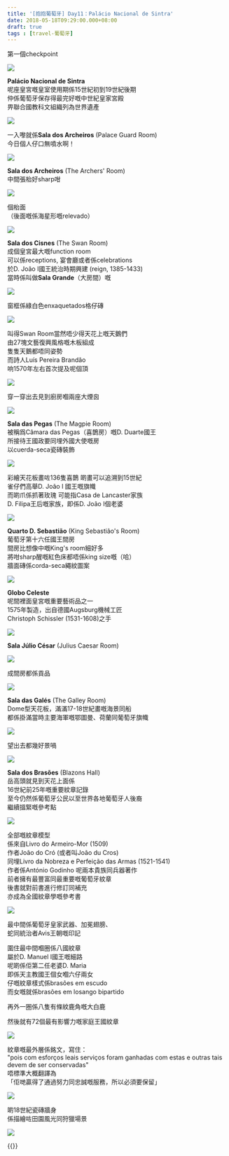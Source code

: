 ```yaml
---
title: '[抱抱葡萄牙] Day11：Palácio Nacional de Sintra'
date: 2018-05-18T09:29:00.000+08:00
draft: true
tags : [travel-葡萄牙]
---
```


第一個checkpoint  

![](/images/portugal11b.jpg)

**Palácio Nacional de Sintra**  
呢座皇宮嘅皇室使用期係15世紀初到19世紀後期  
仲係葡萄牙保存得最完好嘅中世紀皇家宮殿  
畀聯合國教科文組織列為世界遺產  

![](/images/portugal11b1.jpg)

一入嚟就係**Sala dos Archeiros** (Palace Guard Room)  
今日個人仔口無噴水啊！  

![](/images/portugal11b2.jpg)

**Sala dos Archeiros** (The Archers' Room)  
中間張枱好sharp咁  

![](/images/portugal11b3.jpg)

個枱面  
（後面嘅係海星形嘅relevado）

![](/images/portugal11b4.jpg)

**Sala dos Cisnes** (The Swan Room)  
成個皇宮最大嘅function room  
可以係receptions, 宴會廳或者係celebrations  
於D. João I國王統治時期興建 (reign, 1385-1433)  
當時係叫做**Sala Grande**（大房間）嘅  

![](/images/portugal11b5.jpg)

窗框係綠白色enxaquetados格仔磚  

![](/images/portugal11b6.jpg)

叫得Swan Room當然唔少得天花上嘅天鵝們  
由27塊文藝復興風格嘅木板組成  
隻隻天鵝都唔同姿勢  
而詩人Luís Pereira Brandão  
响1570年左右首次提及呢個頂  
  
![](/images/portugal11b7.jpg)
  
穿一穿出去見到廚房嗰兩座大煙囪  

![](/images/portugal11b8.jpg)

**Sala das Pegas** (The Magpie Room)  
被稱爲Câmara das Pegas（喜鵲房）嘅D. Duarte國王  
所接待王國政要同埋外國大使嘅房  
以cuerda-seca瓷磚裝飾  

![](/images/portugal11b9.jpg)

彩繪天花板畫咗136隻喜鵲
啲畫可以追溯到15世紀  
雀仔們高舉D. João I 國王嘅旗幟  
而啲爪係抓著玫瑰
可能指Casa de Lancaster家族  
D. Filipa王后嘅家族，即係D. João I個老婆  

![](/images/portugal11b10.jpg)

**Quarto D. Sebastião** (King Sebastião's Room)  
葡萄牙第十六任國王間房  
間房比想像中嘅King's room細好多  
將咁sharp醒嘅紅色床都唔係king size嘅（哈）  
牆面磚係corda-seca繩紋圖案  

![](/images/portugal11b11.jpg)

**Globo Celeste**  
呢間裡面皇宮嘅重要藝術品之一  
1575年製造，出自德國Augsburg機械工匠  
Christoph Schissler (1531-1608)之手   

![](/images/portugal11b12.jpg)

**Sala Júlio César** (Julius Caesar Room)  

![](/images/portugal11b13.jpg)

成間房都係貢品  

![](/images/portugal11b14.jpg)

**Sala das Galés** (The Galley Room)  
Dome型天花板，滿滿17-18世紀畫嘅海景同船  
都係掛滿當時主要海軍嘅鄂圖曼、荷蘭同葡萄牙旗幟  

![](/images/portugal11b15.jpg)

望出去都幾好景喎

![](/images/portugal11b16.jpg)

**Sala dos Brasões** (Blazons Hall)  
岳高頭就見到天花上面係  
16世紀前25年嘅重要紋章記錄  
至今仍然係葡萄牙公民以至世界各地葡萄牙人後裔  
繼續搵緊嘅參考點  

![](/images/portugal11b17.jpg)

全部嘅紋章模型  
係來自Livro do Armeiro-Mor (1509)  
作者João do Cró (或者叫João du Cros)  
同埋Livro da Nobreza e Perfeição das Armas (1521-1541)  
作者係António Godinho 呢兩本貴族同兵器著作  
前者擁有最豐富同最重要嘅葡萄牙紋章  
後書就對前書進行修訂同補充  
亦成為全國紋章學嘅參考書  

![](/images/portugal11b18.jpg)

最中間係葡萄牙皇家武器、加冕翅膀、  
蛇同統治者Avis王朝嘅印記  
  
圍住最中間嗰圈係八國紋章  
屬於D. Manuel I國王嘅細路  
呢啲係佢第二任老婆D. Maria  
即係天主教國王個女嗰六仔兩女  
仔嘅紋章樣式係brasões em escudo  
而女嘅就係brasões em losango bipartido  
  
再外一圈係八隻有條紋鹿角嘅大白鹿  
  
然後就有72個最有影響力嘅家庭王國紋章  

![](/images/portugal11b19.jpg)

紋章嘅最外層係銘文，寫住：  
"pois com esforços leais serviços foram ganhadas com estas e outras tais devem de ser conservadas"  
唔標準大概翻譯為  
「佢哋贏得了通過努力同忠誠嘅服務，所以必須要保留」  
  
![](/images/portugal11b20.jpg)

啲18世紀瓷磚牆身  
係描繪咗田園風光同狩獵場景

![](/images/portugal11b21.jpg)






{{<portugal>}}  
